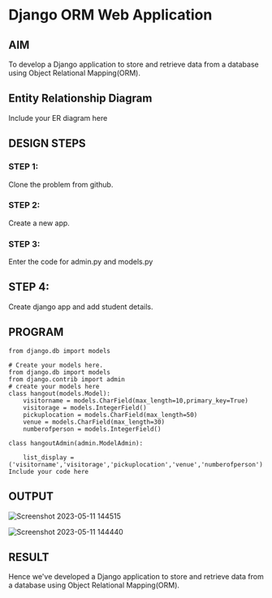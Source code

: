 # Django ORM Web Application

## AIM
To develop a Django application to store and retrieve data from a database using Object Relational Mapping(ORM).

## Entity Relationship Diagram

Include your ER diagram here

## DESIGN STEPS

### STEP 1:
Clone the problem from github.

### STEP 2:
Create a new app.

### STEP 3:
Enter the code for admin.py and models.py

## STEP 4:
Create django app and add student details.

## PROGRAM
```
from django.db import models

# Create your models here.
from django.db import models
from django.contrib import admin
# create your models here
class hangout(models.Model):
    visitorname = models.CharField(max_length=10,primary_key=True)
    visitorage = models.IntegerField()
    pickuplocation = models.CharField(max_length=50)
    venue = models.CharField(max_length=30)
    numberofperson = models.IntegerField()

class hangoutAdmin(admin.ModelAdmin):

    list_display = ('visitorname','visitorage','pickuplocation','venue','numberofperson')
Include your code here
```


## OUTPUT
![Screenshot 2023-05-11 144515](https://github.com/SudharsanamRK/django-orm-app/assets/115523484/e8dd044d-e518-48cf-aa1d-76cc5a1af514)

![Screenshot 2023-05-11 144440](https://github.com/SudharsanamRK/django-orm-app/assets/115523484/8e9d323e-c3ed-4ce0-bbdf-53e26df406a5)

## RESULT
Hence we've developed a Django application to store and retrieve data from a database using Object Relational Mapping(ORM).
